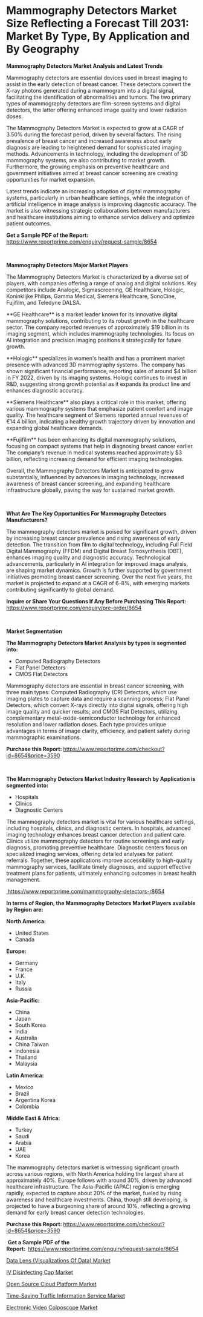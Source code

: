 <p><h1>Mammography Detectors Market Size Reflecting a Forecast Till 2031: Market By Type, By Application and By Geography</h1></p><p><strong>Mammography Detectors Market Analysis and Latest Trends</strong></p>
<p><p>Mammography detectors are essential devices used in breast imaging to assist in the early detection of breast cancer. These detectors convert the X-ray photons generated during a mammogram into a digital signal, facilitating the identification of abnormalities and tumors. The two primary types of mammography detectors are film-screen systems and digital detectors, the latter offering enhanced image quality and lower radiation doses.</p><p>The Mammography Detectors Market is expected to grow at a CAGR of 3.50% during the forecast period, driven by several factors. The rising prevalence of breast cancer and increased awareness about early diagnosis are leading to heightened demand for sophisticated imaging methods. Advancements in technology, including the development of 3D mammography systems, are also contributing to market growth. Furthermore, the growing emphasis on preventive healthcare and government initiatives aimed at breast cancer screening are creating opportunities for market expansion.</p><p>Latest trends indicate an increasing adoption of digital mammography systems, particularly in urban healthcare settings, while the integration of artificial intelligence in image analysis is improving diagnostic accuracy. The market is also witnessing strategic collaborations between manufacturers and healthcare institutions aiming to enhance service delivery and optimize patient outcomes.</p></p>
<p><strong>Get a Sample PDF of the Report:&nbsp;</strong> <a href="https://www.reportprime.com/enquiry/request-sample/8654?utm_campaign=8&utm_medium=2&utm_source=Github&utm_content=ia&utm_term=27112024&utm_id=mammography-detectors">https://www.reportprime.com/enquiry/request-sample/8654</a></p>
<p>&nbsp;</p>
<p><strong>Mammography Detectors Major Market Players</strong></p>
<p><p>The Mammography Detectors Market is characterized by a diverse set of players, with companies offering a range of analog and digital solutions. Key competitors include Analogic, Sigmascreening, GE Healthcare, Hologic, Koninklijke Philips, Gamma Medical, Siemens Healthcare, SonoCine, Fujifilm, and Teledyne DALSA. </p><p>**GE Healthcare** is a market leader known for its innovative digital mammography solutions, contributing to its robust growth in the healthcare sector. The company reported revenues of approximately $19 billion in its imaging segment, which includes mammography technologies. Its focus on AI integration and precision imaging positions it strategically for future growth.</p><p>**Hologic** specializes in women's health and has a prominent market presence with advanced 3D mammography systems. The company has shown significant financial performance, reporting sales of around $4 billion in FY 2022, driven by its imaging systems. Hologic continues to invest in R&D, suggesting strong growth potential as it expands its product line and enhances diagnostic accuracy.</p><p>**Siemens Healthcare** also plays a critical role in this market, offering various mammography systems that emphasize patient comfort and image quality. The healthcare segment of Siemens reported annual revenues of €14.4 billion, indicating a healthy growth trajectory driven by innovation and expanding global healthcare demands.</p><p>**Fujifilm** has been enhancing its digital mammography solutions, focusing on compact systems that help in diagnosing breast cancer earlier. The company’s revenue in medical systems reached approximately $3 billion, reflecting increasing demand for efficient imaging technologies.</p><p>Overall, the Mammography Detectors Market is anticipated to grow substantially, influenced by advances in imaging technology, increased awareness of breast cancer screening, and expanding healthcare infrastructure globally, paving the way for sustained market growth.</p></p>
<p>&nbsp;</p>
<p><strong>What Are The Key Opportunities For Mammography Detectors Manufacturers?</strong></p>
<p><p>The mammography detectors market is poised for significant growth, driven by increasing breast cancer prevalence and rising awareness of early detection. The transition from film to digital technology, including Full Field Digital Mammography (FFDM) and Digital Breast Tomosynthesis (DBT), enhances imaging quality and diagnostic accuracy. Technological advancements, particularly in AI integration for improved image analysis, are shaping market dynamics. Growth is further supported by government initiatives promoting breast cancer screening. Over the next five years, the market is projected to expand at a CAGR of 6-8%, with emerging markets contributing significantly to global demand.</p></p>
<p><strong>Inquire or Share Your Questions If Any Before Purchasing This Report:</strong> <a href="https://www.reportprime.com/enquiry/pre-order/8654?utm_campaign=8&utm_medium=2&utm_source=Github&utm_content=ia&utm_term=27112024&utm_id=mammography-detectors">https://www.reportprime.com/enquiry/pre-order/8654</a></p>
<p>&nbsp;</p>
<p><strong>Market Segmentation</strong></p>
<p><strong>The Mammography Detectors Market Analysis by types is segmented into:</strong></p>
<p><ul><li>Computed Radiography Detectors</li><li>Flat Panel Detectors</li><li>CMOS Flat Detectors</li></ul></p>
<p><p>Mammography detectors are essential in breast cancer screening, with three main types: Computed Radiography (CR) Detectors, which use imaging plates to capture data and require a scanning process; Flat Panel Detectors, which convert X-rays directly into digital signals, offering high image quality and quicker results; and CMOS Flat Detectors, utilizing complementary metal-oxide-semiconductor technology for enhanced resolution and lower radiation doses. Each type provides unique advantages in terms of image clarity, efficiency, and patient safety during mammographic examinations.</p></p>
<p><strong>Purchase this Report:&nbsp;</strong><a href="https://www.reportprime.com/checkout?id=8654&price=3590&utm_campaign=8&utm_medium=2&utm_source=Github&utm_content=ia&utm_term=27112024&utm_id=mammography-detectors">https://www.reportprime.com/checkout?id=8654&price=3590</a></p>
<p>&nbsp;</p>
<p><strong>The Mammography Detectors Market Industry Research by Application is segmented into:</strong></p>
<p><ul><li>Hospitals</li><li>Clinics</li><li>Diagnostic Centers</li></ul></p>
<p><p>The mammography detectors market is vital for various healthcare settings, including hospitals, clinics, and diagnostic centers. In hospitals, advanced imaging technology enhances breast cancer detection and patient care. Clinics utilize mammography detectors for routine screenings and early diagnosis, promoting preventive healthcare. Diagnostic centers focus on specialized imaging services, offering detailed analyses for patient referrals. Together, these applications improve accessibility to high-quality mammography services, facilitate timely diagnoses, and support effective treatment plans for patients, ultimately enhancing outcomes in breast health management.</p></p>
<p><a href="https://www.reportprime.com/mammography-detectors-r8654?utm_campaign=8&utm_medium=2&utm_source=Github&utm_content=ia&utm_term=27112024&utm_id=mammography-detectors">&nbsp;https://www.reportprime.com/mammography-detectors-r8654</a></p>
<p><strong>In terms of Region, the Mammography Detectors Market Players available by Region are:</strong></p>
<p>
    <p> <strong> North America: </strong>
        <ul>
            <li>United States</li>
            <li>Canada</li>
        </ul>
        </p> 
    <p> <strong> Europe: </strong>
        <ul>
            <li>Germany</li>
            <li>France</li>
            <li>U.K.</li>
            <li>Italy</li>
            <li>Russia</li>
        </ul>
        </p> 
    <p> <strong> Asia-Pacific: </strong>
        <ul>
            <li>China</li>
            <li>Japan</li>
            <li>South Korea</li>
            <li>India</li>
            <li>Australia</li>
            <li>China Taiwan</li>
            <li>Indonesia</li>
            <li>Thailand</li>
            <li>Malaysia</li>
        </ul>
        </p> 
    <p> <strong> Latin America: </strong>
        <ul>
            <li>Mexico</li>
            <li>Brazil</li>
            <li>Argentina Korea</li>
            <li>Colombia</li>
        </ul>
        </p> 
    <p> <strong> Middle East & Africa: </strong>
        <ul>
            <li>Turkey</li>
            <li>Saudi</li>
            <li>Arabia</li>
            <li>UAE</li>
            <li>Korea</li>
        </ul>
    </p>
    </p>
<p><p>The mammography detectors market is witnessing significant growth across various regions, with North America holding the largest share at approximately 40%. Europe follows with around 30%, driven by advanced healthcare infrastructure. The Asia-Pacific (APAC) region is emerging rapidly, expected to capture about 20% of the market, fueled by rising awareness and healthcare investments. China, though still developing, is projected to have a burgeoning share of around 10%, reflecting a growing demand for early breast cancer detection technologies.</p></p>
<p><strong>Purchase this Report: </strong><a href="https://www.reportprime.com/checkout?id=8654&price=3590&utm_campaign=8&utm_medium=2&utm_source=Github&utm_content=ia&utm_term=27112024&utm_id=mammography-detectors">https://www.reportprime.com/checkout?id=8654&price=3590</a></p>
<p>&nbsp;<strong>Get a Sample PDF of the Report:&nbsp;&nbsp;</strong><a href="https://www.reportprime.com/enquiry/request-sample/8654?utm_campaign=8&utm_medium=2&utm_source=Github&utm_content=ia&utm_term=27112024&utm_id=mammography-detectors">https://www.reportprime.com/enquiry/request-sample/8654</a></p>
<p><strong></strong></p>
<p><p><a href="https://issuu.com/reportprime-2/docs/data-lens-visualizations-of-data-ma_69083c3ac11972?utm_campaign=8&utm_medium=2&utm_source=Github&utm_content=ia&utm_term=27112024&utm_id=mammography-detectors">Data Lens (Visualizations Of Data) Market</a></p><p><a href="https://github.com/AfsanaMia652/Market-Research-Report-List-1/blob/main/iv-disinfecting-cap-market.md?utm_campaign=8&utm_medium=2&utm_source=Github&utm_content=ia&utm_term=27112024&utm_id=mammography-detectors">IV Disinfecting Cap Market</a></p><p><a href="https://www.linkedin.com/pulse/open-source-cloud-platform-market-growth-outlook-global-0dmpc?utm_campaign=8&utm_medium=2&utm_source=Github&utm_content=ia&utm_term=27112024&utm_id=mammography-detectors">Open Source Cloud Platform Market</a></p><p><a href="https://issuu.com/reportprime-2/docs/time-saving-traffic-information-ser_ffefe2f518fa1b?utm_campaign=8&utm_medium=2&utm_source=Github&utm_content=ia&utm_term=27112024&utm_id=mammography-detectors">Time-Saving Traffic Information Service Market</a></p><p><a href="https://github.com/PeterParrish5/Market-Research-Report-List-7/blob/main/electronic-video-colposcope-market.md?utm_campaign=8&utm_medium=2&utm_source=Github&utm_content=ia&utm_term=27112024&utm_id=mammography-detectors">Electronic Video Colposcope Market</a></p></p>